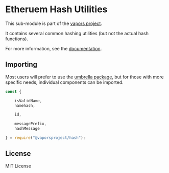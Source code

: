 Etheruem Hash Utilities
=======================

This sub-module is part of the [vapors project](https://github.com/vaporsjs/vapors.js).

It contains several common hashing utilities (but not the actual hash functions).

For more information, see the [documentation](https://docs.vapors.io/v5/api/utils/hashing/).

Importing
---------

Most users will prefer to use the [umbrella package](https://www.npmjs.com/package/vapors),
but for those with more specific needs, individual components can be imported.

```javascript
const {

    isValidName,
    namehash,

    id,

    messagePrefix,
    hashMessage

} = require("@vaporsproject/hash");
```


License
-------

MIT License
